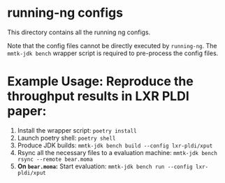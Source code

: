 # running-ng configs

This directory contains all the running ng configs.

Note that the config files cannot be directly executed by `running-ng`. The ` mmtk-jdk bench` wrapper script is required to pre-process the config files.

# Example Usage: Reproduce the throughput results in LXR PLDI paper:

1. Install the wrapper script: `poetry install`
2. Launch poetry shell: `poetry shell`
3. Produce JDK builds: `mmtk-jdk bench build --config lxr-pldi/xput`
4. Rsync all the necessary files to a evaluation machine: `mmtk-jdk bench rsync --remote bear.moma`
5. **On `bear.moma`:** Start evaluation: `mmtk-jdk bench run --config lxr-pldi/xput`

